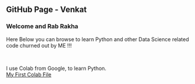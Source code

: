 ## GitHub Page - Venkat

<h3>Welcome and Rab Rakha</h3>

<p> Here Below you can browse to learn Python and other Data Science related code churned out by ME !!! </P>
<br>

 I use Colab from Google, to learn Python.
 <br>
 <a href="https://github.com/venkat1970/Venkat-P/blob/gh-pages/Summertrg1_Venkat.ipynb"> My First Colab File </a>
 <br>
